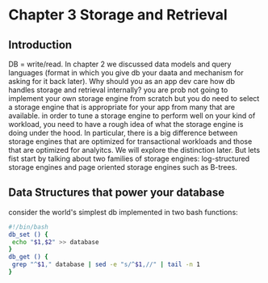# Chapter 3 Storage and Retrieval

## Introduction
DB = write/read. 
In chapter 2 we discussed data models and query languages (format in which you give db your daata and mechanism for asking for it back later).
Why should you as an app dev care how db handles storage and retrieval internally? you are prob not going to implement your own storage engine from scratch but you do need to select a storage engine that is appropriate for your app from many that are available. in order to tune a storage engine to perform well on your kind of workload, you need to have a rough idea of what the storage engine is doing under the hood. In particular, there is a big difference between storage engines that are optimized for transactional workloads and those that are optimized for analyitcs. We will explore the distinction later. But lets fist start by talking about two families of storage engines: log-structured storage engines and page oriented storage engines such as B-trees.

## Data Structures that power your database

consider the world's simplest db implemented in two bash functions:

```bash
#!/bin/bash
db_set () {
 echo "$1,$2" >> database
}
db_get () {
 grep "^$1," database | sed -e "s/^$1,//" | tail -n 1
}
```


##


##


##


##


##


##


##


##


##


## 


##


##


##


##


##


##


##


##


##


##


##


##


##


## 


##


##


##


##


##


##


##


##


##


##


##


##


##


## 


##


##


##


##


##


##


##


##


##


##


##


##


##


## 


##


##


##


##


##


##


##


##


##


##


##


##


##


## 


##


##


##


##


##


##


##


##


##


##


##


##


##


